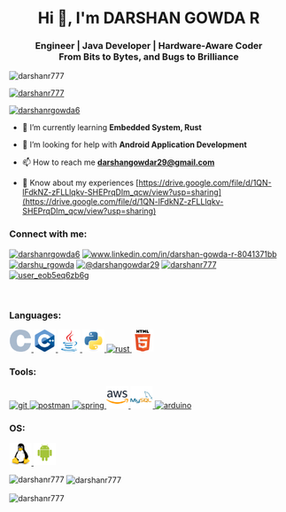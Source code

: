 <h1 align="center">Hi 👋, I'm DARSHAN GOWDA R</h1>
<h3 align="center">Engineer | Java Developer | Hardware-Aware Coder <br> From Bits to Bytes, and Bugs to Brilliance</h3>

<p align="left"> <img src="https://komarev.com/ghpvc/?username=darshanr777&label=Profile%20views&color=0e75b6&style=flat" alt="darshanr777" /> </p>

<p align="left"> <a href="https://github.com/ryo-ma/github-profile-trophy"><img src="https://github-profile-trophy.vercel.app/?username=darshanr777" alt="darshanr777" /></a> </p>

<p align="left"> <a href="https://twitter.com/darshanrgowda6" target="blank"><img src="https://img.shields.io/twitter/follow/darshanrgowda6?logo=twitter&style=for-the-badge" alt="darshanrgowda6" /></a> </p>

- 🌱 I’m currently learning **Embedded System, Rust**

- 🤝 I’m looking for help with **Android Application Development**

- 📫 How to reach me **darshangowdar29@gmail.com**

- 📄 Know about my experiences [https://drive.google.com/file/d/1QN-lFdkNZ-zFLLlqkv-SHEPrqDIm_qcw/view?usp=sharing](https://drive.google.com/file/d/1QN-lFdkNZ-zFLLlqkv-SHEPrqDIm_qcw/view?usp=sharing)

<h3 align="left">Connect with me:</h3>
<p align="left">
<a href="https://twitter.com/darshanrgowda6" target="blank"><img align="center" src="https://raw.githubusercontent.com/rahuldkjain/github-profile-readme-generator/master/src/images/icons/Social/twitter.svg" alt="darshanrgowda6" height="30" width="40" /></a>
<a href="https://linkedin.com/in/www.linkedin.com/in/darshan-gowda-r-8041371bb" target="blank"><img align="center" src="https://raw.githubusercontent.com/rahuldkjain/github-profile-readme-generator/master/src/images/icons/Social/linked-in-alt.svg" alt="www.linkedin.com/in/darshan-gowda-r-8041371bb" height="30" width="40" /></a>
<a href="https://instagram.com/darshu_rgowda" target="blank"><img align="center" src="https://raw.githubusercontent.com/rahuldkjain/github-profile-readme-generator/master/src/images/icons/Social/instagram.svg" alt="darshu_rgowda" height="30" width="40" /></a>
<a href="https://www.hackerrank.com/@darshangowdar29" target="blank"><img align="center" src="https://raw.githubusercontent.com/rahuldkjain/github-profile-readme-generator/master/src/images/icons/Social/hackerrank.svg" alt="@darshangowdar29" height="30" width="40" /></a>
<a href="https://www.leetcode.com/darshanr777" target="blank"><img align="center" src="https://raw.githubusercontent.com/rahuldkjain/github-profile-readme-generator/master/src/images/icons/Social/leet-code.svg" alt="darshanr777" height="30" width="40" /></a>
<a href="https://auth.geeksforgeeks.org/user/user_eob5eq6zb6g" target="blank"><img align="center" src="https://raw.githubusercontent.com/rahuldkjain/github-profile-readme-generator/master/src/images/icons/Social/geeks-for-geeks.svg" alt="user_eob5eq6zb6g" height="30" width="40" /></a>
</p>
<br>
<h3 align="left">Languages:</h3>
<p align="left">
  <a href="https://www.cprogramming.com/" target="_blank" rel="noreferrer">
    <img src="https://raw.githubusercontent.com/devicons/devicon/master/icons/c/c-original.svg" alt="c" width="40" height="40"/>
  </a>
  <a href="https://www.w3schools.com/cpp/" target="_blank" rel="noreferrer">
    <img src="https://raw.githubusercontent.com/devicons/devicon/master/icons/cplusplus/cplusplus-original.svg" alt="cplusplus" width="40" height="40"/>
  </a>
  <a href="https://www.java.com" target="_blank" rel="noreferrer">
    <img src="https://raw.githubusercontent.com/devicons/devicon/master/icons/java/java-original.svg" alt="java" width="40" height="40"/>
  </a>
  <a href="https://www.python.org" target="_blank" rel="noreferrer">
    <img src="https://raw.githubusercontent.com/devicons/devicon/master/icons/python/python-original.svg" alt="python" width="40" height="40"/>
  </a>
  <a href="https://www.rust-lang.org" target="_blank" rel="noreferrer">
    <img src="https://cdn.jsdelivr.net/gh/devicons/devicon/icons/rust/rust-plain.svg" alt="rust" width="40" height="40"/>
  </a>
  <a href="https://www.w3.org/html/" target="_blank" rel="noreferrer">
    <img src="https://raw.githubusercontent.com/devicons/devicon/master/icons/html5/html5-original-wordmark.svg" alt="html5" width="40" height="40"/>
  </a>
</p>


<h3 align="left">Tools:</h3>
<p align="left"> <a href="https://git-scm.com/" target="_blank" rel="noreferrer"> <img src="https://www.vectorlogo.zone/logos/git-scm/git-scm-icon.svg" alt="git" width="40" height="40"/> </a> <a href="https://postman.com" target="_blank" rel="noreferrer"> <img src="https://www.vectorlogo.zone/logos/getpostman/getpostman-icon.svg" alt="postman" width="40" height="40"/> </a> <a href="https://spring.io/" target="_blank" rel="noreferrer"> <img src="https://www.vectorlogo.zone/logos/springio/springio-icon.svg" alt="spring" width="40" height="40"/> </a> <a href="https://aws.amazon.com" target="_blank" rel="noreferrer"> <img src="https://raw.githubusercontent.com/devicons/devicon/master/icons/amazonwebservices/amazonwebservices-original-wordmark.svg" alt="aws" width="40" height="40"/> </a> <a href="https://www.mysql.com/" target="_blank" rel="noreferrer"> <img src="https://raw.githubusercontent.com/devicons/devicon/master/icons/mysql/mysql-original-wordmark.svg" alt="mysql" width="40" height="40"/> </a> <a href="https://www.arduino.cc/" target="_blank" rel="noreferrer"> <img src="https://cdn.worldvectorlogo.com/logos/arduino-1.svg" alt="arduino" width="40" height="40"/> </a> </p>

<h3 align="left">OS:</h3>
<p align="left"> <a href="https://www.linux.org/" target="_blank" rel="noreferrer"> <img src="https://raw.githubusercontent.com/devicons/devicon/master/icons/linux/linux-original.svg" alt="linux" width="40" height="40"/> </a> <a href="https://developer.android.com" target="_blank" rel="noreferrer"> <img src="https://raw.githubusercontent.com/devicons/devicon/master/icons/android/android-original-wordmark.svg" alt="android" width="40" height="40"/> </a> </p>


<p><img align="left" src="https://github-readme-stats.vercel.app/api/top-langs?username=darshanr777&show_icons=true&locale=en&layout=compact" alt="darshanr777" /></p>

<p>&nbsp;<img align="center" src="https://github-readme-stats.vercel.app/api?username=darshanr777&show_icons=true&locale=en" alt="darshanr777" /></p>

<p><img align="center" src="https://github-readme-streak-stats.herokuapp.com/?user=darshanr777&" alt="darshanr777" /></p>
